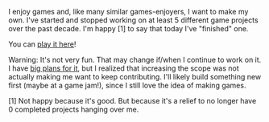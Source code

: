 I enjoy games and, like many similar games-enjoyers, I want to make my own. I've started and stopped working on at least 5 different game projects over the past decade. I'm happy [1] to say that today I've "finished" one.

You can [play it here](https://storage.googleapis.com/public-build/exports/web.html)!

Warning: It's not very fun. That may change if/when I continue to work on it. I have [big plans for it](https://docs.google.com/document/d/1tu0XAV4NPk6wzpbwJ_6ZEYqc-_Zla56A6bKae36KPuM/edit?usp=sharing), but I realized that increasing the scope was not actually making me want to keep contributing. I'll likely build something new first (maybe at a game jam!), since I still love the idea of making games.

[1] Not happy because it's good. But because it's a relief to no longer have 0 completed projects hanging over me.
